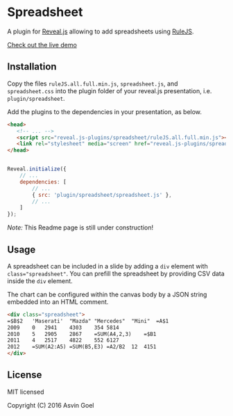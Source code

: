 # Spreadsheet

A plugin for [Reveal.js](https://github.com/hakimel/reveal.js) allowing to add spreadsheets using [RuleJS](https://github.com/handsontable/RuleJS). 

[Check out the live demo](http://courses.telematique.eu/reveal.js-plugins/spreadsheet-demo.html)

## Installation

Copy the files ```ruleJS.all.full.min.js```, ```spreadsheet.js```, and ```spreadsheet.css``` into the plugin folder of your reveal.js presentation, i.e. ```plugin/spreadsheet```.

Add the plugins to the dependencies in your presentation, as below. 

```html
<head>
   <!-- ... -->
   <script src="reveal.js-plugins/spreadsheet/ruleJS.all.full.min.js"></script>
   <link rel="stylesheet" media="screen" href="reveal.js-plugins/spreadsheet/spreadsheet.css">
</head>

```

```javascript

Reveal.initialize({
	// ...
	dependencies: [
		// ... 
		{ src: 'plugin/spreadsheet/spreadsheet.js' },
		// ... 
	]
});
```

*Note:* This Readme page is still under construction!

## Usage

A spreadsheet can be included in a slide by adding a ```div``` element with ```class="spreadsheet"```. You can prefill the spreadsheet by providing CSV data inside the ```div``` element.

The chart can be configured within the canvas body by a JSON string embedded into an HTML comment.

```html
<div class="spreadsheet">
=$B$2	'Maserati'	"Mazda"	"Mercedes"	"Mini"	=A$1
2009	0	2941	4303	354	5814
2010	5	2905	2867	=SUM(A4,2,3)	=$B1
2011	4	2517	4822	552	6127
2012	=SUM(A2:A5)	=SUM(B5,E3)	=A2/B2	12	4151
</div>
```

## License

MIT licensed

Copyright (C) 2016 Asvin Goel
